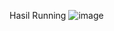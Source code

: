 Hasil Running
![image](https://user-images.githubusercontent.com/101226179/216336516-49fff4ab-a385-4f27-8436-c3d911a62536.png)
